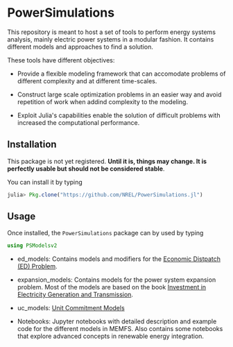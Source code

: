 # PowerSimulations

This repository is meant to host a set of tools to perform energy systems analysis, mainly electric power systems in a modular fashion. It contains different models and approaches to find a solution. 

These tools have different objectives: 

- Provide a flexible modeling framework that can accomodate problems of different complexity and at different time-scales.

- Construct large scale optimization problems in an easier way and avoid repetition of work when addind complexity to the modeling. 

- Exploit Julia's capabilities enable the solution of difficult problems with increased the computational performance.  

## Installation

This package is not yet registered. **Until it is, things may change. It is perfectly
usable but should not be considered stable**.

You can install it by typing

```julia
julia> Pkg.clone("https://github.com/NREL/PowerSimulations.jl")
```
## Usage

Once installed, the `PowerSimulations` package can by used by typing

```julia
using PSModelsv2
```

- ed_models: Contains models and modifiers for the [Economic Distpatch (ED) Problem](https://en.wikipedia.org/wiki/Economic_dispatch). 

- expansion_models: Contains models for the power system expansion problem. Most of the models are based on the book [Investment in Electricity Generation and Transmission](http://www.springer.com/gp/book/9783319294995). 

- uc_models: [Unit Commitment Models](https://en.wikipedia.org/wiki/Unit_commitment_problem_in_electrical_power_production)

- Notebooks: Jupyter notebooks with detailed description and example code for the different models in MEMFS. Also contains some notebooks that explore advanced concepts in renewable energy integration. 


